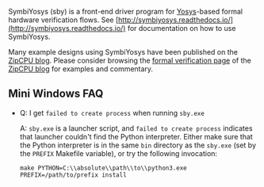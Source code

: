 SymbiYosys (sby) is a front-end driver program for [Yosys](http://www.clifford.at/yosys)-based formal hardware verification flows. See [http://symbiyosys.readthedocs.io/](http://symbiyosys.readthedocs.io/) for documentation on how to use SymbiYosys.

Many example designs using SymbiYosys have been published on the [ZipCPU blog](http://zipcpu.com).  Please consider browsing the [formal verification page](http://zipcpu.com/formal/formal.html) of the [ZipCPU blog](http://zipcpu.com) for examples and commentary.

## Mini Windows FAQ
* Q: I get `failed to create process` when running `sby.exe`
  
  A: `sby.exe` is a launcher script, and `failed to create process` indicates that launcher couldn't find the Python interpreter.
  Either make sure that the Python interpreter is in the same `bin` directory as the `sby.exe` (set by the `PREFIX` Makefile 
  variable), or try the following invocation:
  
  ```
  make PYTHON=C:\\absolute\\path\\to\\python3.exe PREFIX=/path/to/prefix install
  ```
